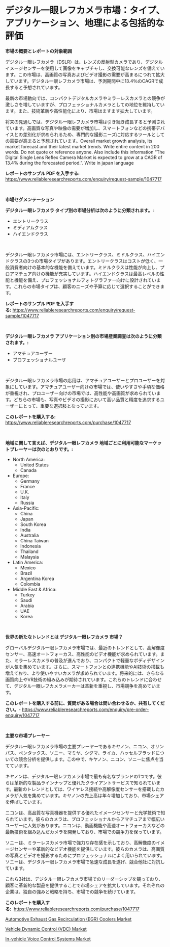 <p><h1>デジタル一眼レフカメラ市場：タイプ、アプリケーション、地理による包括的な評価</h1></p><p><strong>市場の概要とレポートの対象範囲</strong></p>
<p><p>デジタル一眼レフカメラ（DSLR）は、レンズの反射型カメラであり、デジタルイメージセンサーを使用して画像をキャプチャし、交換可能なレンズを備えています。この市場は、高画質の写真およびビデオ撮影の需要が高まるにつれて拡大しています。デジタル一眼レフカメラ市場は、予測期間中に13.4％のCAGRで成長すると予想されています。</p><p>最新の市場動向では、コンパクトデジタルカメラやミラーレスカメラとの競争が激しさを増していますが、プロフェッショナルカメラとしての地位を維持しています。また、技術革新や高性能化により、市場はますます拡大しています。</p><p>将来の見通しでは、デジタル一眼レフカメラ市場は引き続き成長すると予測されています。高画質な写真や映像の需要が増加し、スマートフォンなどの携帯デバイスとの差別化が求められるため、専門的な撮影ニーズに対応するツールとしての需要が高まると予想されています。Overall market growth analysis, Its market forecast and their latest market trends. Write entire content in 200 words. Do not quote or reference anyone. Also include this information “The Digital Single Lens Reflex Camera Market is expected to grow at a CAGR of 13.4% during the forecasted period.”. Write in japan language</p></p>
<p><strong>レポートのサンプル PDF を入手する:</strong> <a href="https://www.reliableresearchreports.com/enquiry/request-sample/1047717">https://www.reliableresearchreports.com/enquiry/request-sample/1047717</a></p>
<p>&nbsp;</p>
<p><strong>市場セグメンテーション</strong></p>
<p><strong>デジタル一眼レフカメラ タイプ別の市場分析は次のように分類されます。:</strong></p>
<p><ul><li>エントリークラス</li><li>ミディアムクラス</li><li>ハイエンドクラス</li></ul></p>
<p>&nbsp;</p>
<p><p>デジタル一眼レフカメラ市場には、エントリークラス、ミドルクラス、ハイエンドクラスの3つの市場タイプがあります。エントリークラスはコストが低く、一般消費者向けの基本的な機能を備えています。ミドルクラスは性能が向上し、プロアマチュア向けの機能が充実しています。ハイエンドクラスは最高レベルの性能と機能を備え、プロフェッショナルフォトグラファー向けに設計されています。これらの市場タイプは、顧客のニーズや予算に応じて選択することができます。</p></p>
<p><strong>レポートのサンプル PDF を入手する:</strong>&nbsp;<a href="https://www.reliableresearchreports.com/enquiry/request-sample/1047717">https://www.reliableresearchreports.com/enquiry/request-sample/1047717</a></p>
<p>&nbsp;</p>
<p><strong> デジタル一眼レフカメラ アプリケーション別の市場産業調査は次のように分類されます。:</strong></p>
<p><ul><li>アマチュアユーザー</li><li>プロフェッショナルユーザ</li></ul></p>
<p>&nbsp;</p>
<p><p>デジタル一眼レフカメラ市場の応用は、アマチュアユーザーとプロユーザーを対象にしています。アマチュアユーザー向けの市場では、使いやすさや手頃な価格が重視され、プロユーザー向けの市場では、高性能や高画質が求められています。どちらの市場も、写真やビデオの撮影において高い品質と精度を追求するユーザーにとって、重要な選択肢となっています。</p></p>
<p><strong>このレポートを購入する:</strong>&nbsp; <a href="https://www.reliableresearchreports.com/purchase/1047717">https://www.reliableresearchreports.com/purchase/1047717</a></p>
<p>&nbsp;</p>
<p><strong>地域に関して言えば、デジタル一眼レフカメラ 地域ごとに利用可能なマーケットプレーヤーは次のとおりです。:</strong></p>
<p><ul>
    <li>
        North America:
        <ul>
            <li>United States</li>
            <li>Canada</li>
        </ul>
    </li>
    <li>
        Europe:
        <ul>
            <li>Germany</li>
            <li>France</li>
            <li>U.K.</li>
            <li>Italy</li>
            <li>Russia</li>
        </ul>
    </li>
    <li>
        Asia-Pacific:
        <ul>
            <li>China</li>
            <li>Japan</li>
            <li>South Korea</li>
            <li>India</li>
            <li>Australia</li>
            <li>China Taiwan</li>
            <li>Indonesia</li>
            <li>Thailand</li>
            <li>Malaysia</li>
        </ul>
    </li>
    <li>
        Latin America:
        <ul>
            <li>Mexico</li>
            <li>Brazil</li>
            <li>Argentina Korea</li>
            <li>Colombia</li>
        </ul>
    </li>
    <li>
        Middle East & Africa:
        <ul>
            <li>Turkey</li>
            <li>Saudi</li>
            <li>Arabia</li>
            <li>UAE</li>
            <li>Korea</li>
        </ul>
    </li>
    </ul></p>
<p>&nbsp;</p>
<p><strong>世界の新たなトレンドとは デジタル一眼レフカメラ 市場？</strong></p>
<p><p>グローバルデジタル一眼レフカメラ市場では、最近のトレンドとして、高解像度センサー、高速オートフォーカス、高性能のビデオ機能が求められています。また、ミラーレスカメラの普及が進んでおり、コンパクトで軽量なボディデザインが人気を集めています。さらに、スマートフォンとの連携機能やAI技術の搭載も増えており、より使いやすいカメラが求められています。将来的には、さらなる画質向上やVR技術の組み込みが期待されています。これらのトレンドに合わせて、デジタル一眼レフカメラメーカーは革新を重視し、市場競争を高めています。</p></p>
<p><strong>このレポートを購入する前に、質問がある場合は問い合わせるか、共有してください。</strong>- <a href="https://www.reliableresearchreports.com/enquiry/pre-order-enquiry/1047717">https://www.reliableresearchreports.com/enquiry/pre-order-enquiry/1047717</a></p>
<p>&nbsp;</p>
<p><strong>主要な市場プレーヤー</strong></p>
<p><p>デジタル一眼レフカメラ市場の主要プレーヤーであるキヤノン、ニコン、オリンパス、ペンタックス、ソニー、マミヤ、シグマ、ライカ、ハッセルブラッドについての競合分析を提供します。この中で、キヤノン、ニコン、ソニーに焦点を当てています。</p><p>キヤノンは、デジタル一眼レフカメラ市場で最も有名なブランドの1つです。彼らは革新的な製品ラインナップと優れたクライアントサービスで知られています。最新のトレンドとしては、ワイヤレス接続や高解像度センサーを搭載したカメラが人気を集めています。キヤノンの売上高は年々増加しており、市場シェアを伸ばしています。</p><p>ニコンは、高品質な写真機器を提供する優れたイメージセンサーと光学技術で知られています。彼らのカメラは、プロフェッショナルからアマチュアまで幅広いユーザーに人気があります。ニコンは、動画機能や高速オートフォーカスなどの最新技術を組み込んだカメラを開発しており、市場での競争力を保っています。</p><p>ソニーは、ミラーレスカメラ市場で強力な存在感を示しており、高解像度のイメージセンサーや革新的なビデオ機能を提供しています。彼らのカメラは、高画質の写真とビデオを撮影するためにプロフェッショナルによく用いられています。ソニーは、デジタル一眼レフカメラ市場で急速な成長を遂げ、競合他社に対抗しています。</p><p>これら3社は、デジタル一眼レフカメラ市場でのリーダーシップを競っており、顧客に革新的な製品を提供することで市場シェアを拡大しています。それぞれの企業は、独自の強みと戦略を持ち、市場での競争を続けています。</p></p>
<p><strong>このレポートを購入する:</strong>&nbsp;&nbsp;<a href="https://www.reliableresearchreports.com/purchase/1047717">https://www.reliableresearchreports.com/purchase/1047717</a></p>
<p><p><a href="https://github.com/jj19131/Market-Research-Report-List-1/blob/main/automotive-exhaust-gas-recirculation-egr-coolers-market.md">Automotive Exhaust Gas Recirculation (EGR) Coolers Market</a></p><p><a href="https://github.com/jodemen/Market-Research-Report-List-1/blob/main/vehicle-dynamic-control-vdc-market.md">Vehicle Dynamic Control (VDC) Market</a></p><p><a href="https://github.com/Sarissaschmalingtr6fz2739/Market-Research-Report-List-1/blob/main/in-vehicle-voice-control-systems-market.md">In-vehicle Voice Control Systems Market</a></p></p>